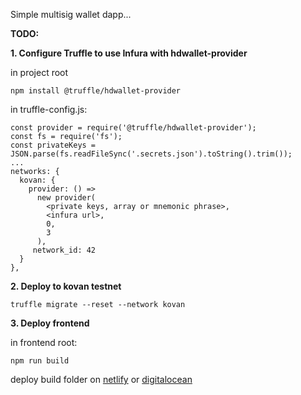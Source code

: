 Simple multisig wallet dapp...

**TODO:**

**1. Configure Truffle to use Infura with hdwallet-provider**

in project root
```
npm install @truffle/hdwallet-provider
```
in truffle-config.js:
```
const provider = require('@truffle/hdwallet-provider');
const fs = require('fs');
const privateKeys = JSON.parse(fs.readFileSync('.secrets.json').toString().trim());
...
networks: {
  kovan: {
    provider: () =>
      new provider(
        <private keys, array or mnemonic phrase>, 
        <infura url>,
        0,
        3
      ),
     network_id: 42
  }
},
```

**2. Deploy to kovan testnet**

```
truffle migrate --reset --network kovan
```

**3. Deploy frontend**

in frontend root:
```
npm run build
```

deploy build folder on [netlify](https://www.netlify.com/) or [digitalocean](https://www.digitalocean.com/)
